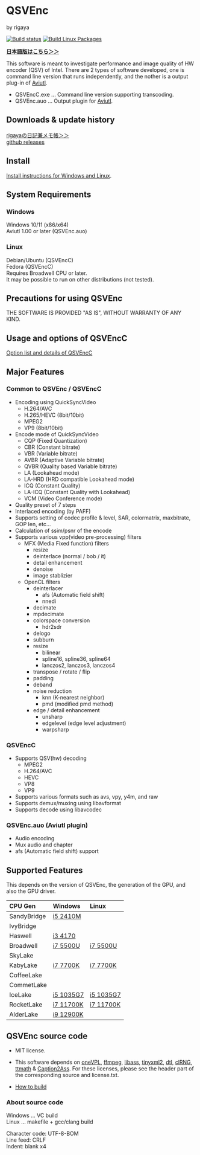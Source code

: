 
# QSVEnc
by rigaya

[![Build status](https://ci.appveyor.com/api/projects/status/m36t31ggoxfh0ffk/branch/master?svg=true)](https://ci.appveyor.com/project/rigaya/qsvenc/branch/master)  [![Build Linux Packages](https://github.com/rigaya/QSVEnc/actions/workflows/build_packages.yml/badge.svg)](https://github.com/rigaya/QSVEnc/actions/workflows/build_packages.yml)  

**[日本語版はこちら＞＞](./Readme.ja.md)**

This software is meant to investigate performance and image quality of HW encoder (QSV) of Intel.
There are 2 types of software developed, one is command line version that runs independently, and the nother is a output plug-in of [Aviutl](http://spring-fragrance.mints.ne.jp/aviutl/).

- QSVEncC.exe ... Command line version supporting transcoding.  
- QSVEnc.auo ... Output plugin for [Aviutl](http://spring-fragrance.mints.ne.jp/aviutl/).

## Downloads & update history
[rigayaの日記兼メモ帳＞＞](http://rigaya34589.blog135.fc2.com/blog-category-10.html)  
[github releases](https://github.com/rigaya/QSVEnc/releases)  

## Install
[Install instructions for Windows and Linux](./Install.en.md).

## System Requirements
### Windows
Windows 10/11 (x86/x64)  
Aviutl 1.00 or later (QSVEnc.auo)  

### Linux
Debian/Ubuntu (QSVEncC)  
Fedora (QSVEncC)  
  Requires Broadwell CPU or later.  
  It may be possible to run on other distributions (not tested).

## Precautions for using QSVEnc
THE SOFTWARE IS PROVIDED "AS IS", WITHOUT WARRANTY OF ANY KIND.


## Usage and options of QSVEncC
[Option list and details of QSVEncC](./QSVEncC_Options.en.md)


## Major Features
### Common to QSVEnc / QSVEncC
- Encoding using QuickSyncVideo
   - H.264/AVC
   - H.265/HEVC (8bit/10bit)
   - MPEG2
   - VP9 (8bit/10bit)
- Encode mode of QuickSyncVideo
   - CQP       (Fixed Quantization)
   - CBR       (Constant bitrate)
   - VBR       (Variable bitrate)
   - AVBR      (Adaptive Variable bitrate)
   - QVBR      (Quality based Variable bitrate)
   - LA        (Lookahead mode)
   - LA-HRD    (HRD compatible Lookahead mode)
   - ICQ       (Constant Quality)
   - LA-ICQ    (Constant Quality with Lookahead)
   - VCM       (Video Conference mode)
- Quality preset of 7 steps
- Interlaced encoding (by PAFF)
- Supports setting of codec profile & level, SAR, colormatrix, maxbitrate, GOP len, etc...
- Calculation of ssim/psnr of the encode
- Supports various vpp(video pre-processing) filters
  - MFX (Media Fixed function) filters
    - resize
    - deinterlace (normal / bob / it)
    - detail enhancement
    - denoise
    - image stablizier
  - OpenCL filters
    - deinterlacer
      - afs (Automatic field shift)
      - nnedi
    - decimate
    - mpdecimate
    - colorspace conversion
      - hdr2sdr
    - delogo
    - subburn
    - resize
      - bilinear
      - spline16, spline36, spline64
      - lanczos2, lanczos3, lanczos4
    - transpose / rotate / flip
    - padding
    - deband
    - noise reduction
      - knn (K-nearest neighbor)
      - pmd (modified pmd method)
    - edge / detail enhancement
      - unsharp
      - edgelevel (edge ​​level adjustment)
      - warpsharp

### QSVEncC
- Supports QSV(hw) decoding
  - MPEG2
  - H.264/AVC
  - HEVC
  - VP8
  - VP9
- Supports various formats such as avs, vpy, y4m, and raw
- Supports demux/muxing using libavformat
- Supports decode using libavcodec

### QSVEnc.auo (Aviutl plugin)
- Audio encoding
- Mux audio and chapter
- afs (Automatic field shift) support

## Supported Features
This depends on the version of QSVEnc, the generation of the GPU, and also the GPU driver.

| CPU Gen     | Windows                                                 | Linux | 
|:--          |:--                                                      |:--    |
| SandyBridge | [i5 2410M](./GPUFeatures/QSVEnc_SND_i5_2410M_Win.txt)   |  |
| IvyBridge   |                                                         |  |
| Haswell     | [i3 4170](./GPUFeatures/QSVEnc_HSW_i3_4170_Win.txt)     |  |
| Broadwell   | [i7 5500U](./GPUFeatures/QSVEnc_BDW_i7_5500U_Win.txt)   | [i7 5500U](./GPUFeatures/QSVEnc_BDW_i7_5500U_Ubuntu2004.txt)  |
| SkyLake     |                                                         |  |
| KabyLake    | [i7 7700K](./GPUFeatures/QSVEnc_KBL_i7_7700K_Win.txt)   | [i7 7700K](./GPUFeatures/QSVEnc_KBL_i7_7700K_Ubuntu2004.txt)  |
| CoffeeLake  |                                                         |  |
| CommetLake  |                                                         |  |
| IceLake     | [i5 1035G7](./GPUFeatures/QSVEnc_ICL_i5_1035G7_Win.txt) | [i5 1035G7](./GPUFeatures/QSVEnc_ICL_i5_1035G7_Ubuntu2004.txt)  |
| RocketLake  | [i7 11700K](./GPUFeatures/QSVEnc_RKL_i7_11700K_Win.txt) | [i7 11700K](./GPUFeatures/QSVEnc_RKL_i7_11700K_Ubuntu2004.txt)  |
| AlderLake   | [i9 12900K](./GPUFeatures/QSVEnc_ADL_i9_12900K_Win.txt) |  |


## QSVEnc source code
- MIT license.
- This software depends on
  [oneVPL](https://github.com/oneapi-src/oneVPL/),
  [ffmpeg](https://ffmpeg.org/),
  [libass](https://github.com/libass/libass),
  [tinyxml2](http://www.grinninglizard.com/tinyxml2/),
  [dtl](https://github.com/cubicdaiya/dtl),
  [clRNG](https://github.com/clMathLibraries/clRNG),
  [ttmath](http://www.ttmath.org/) &
  [Caption2Ass](https://github.com/maki-rxrz/Caption2Ass_PCR).
  For these licenses, please see the header part of the corresponding source and license.txt.

- [How to build](./Build.en.md)

### About source code
Windows ... VC build  
Linux ... makefile + gcc/clang build    

Character code: UTF-8-BOM  
Line feed: CRLF  
Indent: blank x4  
